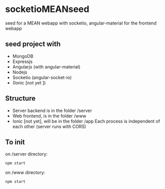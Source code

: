 # socketioMEANseed
seed for a MEAN webapp with socketio, angular-material for the frontend webapp

## seed project with
 * MongoDB
 * Expressjs
 * Angularjs (with angular-material)
 * Nodejs
 * Socketio (angular-socket-io)
 * (Ionic [not yet ])

## Structure
 * Server backend is in the folder /server
 * Web frontend, is in the folder /www
 * Ionic [not yet], will be in the folder /app
Each process is independent of each other (server runs with CORS)

## To init
on /server directory:
```
npm start
```

on /www directory:
```
npm start
```
